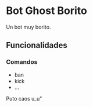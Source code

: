 # Bot Ghost Borito

Un bot muy borito.

## Funcionalidades

### Comandos

- ban
- kick
- ...

Puto caos u_u"

